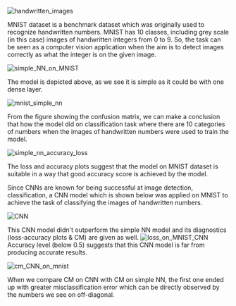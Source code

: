 
![handwritten_images](https://github.com/gbulbul/simple-ANN-application-on-MNIST/assets/79763247/441a4c18-372a-4705-8b49-989ddd614378)

MNIST dataset is a benchmark dataset which was originally used to recognize handwritten numbers. MNIST has 10 classes, including grey scale (in this case) images of handwritten integers from 0 to 9. So, the task can be seen as a computer vision application when the aim is to detect images correctly as what the integer is on the given image. 


![simple_NN_on_MNIST](https://github.com/gbulbul/simple-ANN-application-on-MNIST/assets/79763247/614d0fbc-05ae-46b7-8450-d0cffc0fc7e6)

The model is depicted above, as we see it is simple as it could be with one dense layer.


![mnist_simple_nn](https://github.com/gbulbul/simple-ANN-application-on-MNIST/assets/79763247/e8190dda-fa0b-40f4-9acd-8082bff9998b)

From the figure showing the confusion matrix, we can make a conclusion that how the model did on classification task where there are 10 categories of numbers when the images of handwritten numbers were used to train the model.


![simple_nn_accuracy_loss](https://github.com/gbulbul/simple-ANN-application-on-MNIST/assets/79763247/4acbab1e-abe8-4b96-8ae0-10621082746d)

The loss and accuracy plots suggest that the model on MNIST dataset is suitable in a way that good accuracy score is achieved by the model.


Since CNNs are known for being successful at image detection, classification, a CNN model which is shown below was applied on MNIST to achieve the task of classifying the images of handwritten numbers.

![CNN](https://github.com/gbulbul/Recognizing-handwritten-numbers-by-a-simple-neural-net-and-CNN/assets/79763247/3ab8054e-02e4-4705-8857-e22ade713666)

This CNN model didn't outperform the simple NN model and its diagnostics (loss-accuracy plots & CM) are given as well.
![loss_on_MNIST_CNN](https://github.com/gbulbul/Recognizing-handwritten-numbers-by-a-simple-neural-net-and-CNN/assets/79763247/f0cc8edc-6fdb-4081-b674-71850f6195ba)
Accuracy level (below 0.5) suggests that this CNN model is far from producing accurate results.

![cm_CNN_on_mnist](https://github.com/gbulbul/Recognizing-handwritten-numbers-by-a-simple-neural-net-and-CNN/assets/79763247/7b2bc33c-1614-49e4-85ce-437ad0aac05a)

When we compare CM on CNN with CM on simple NN, the first one ended up with greater misclassification error which can be directly observed by the numbers we see on off-diagonal. 


